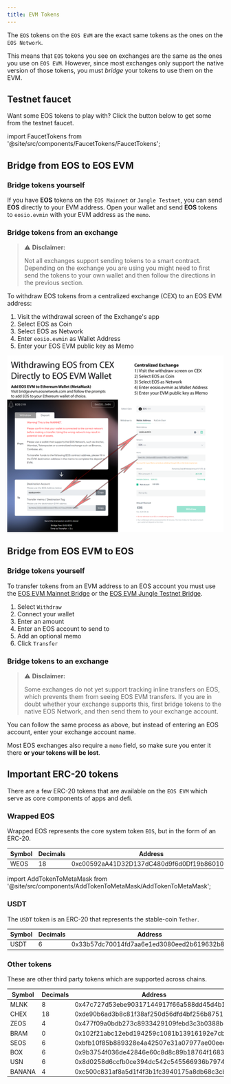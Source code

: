 ```yaml
---
title: EVM Tokens
---
```


The `EOS` tokens on the `EOS EVM` are the exact same tokens as the ones on the `EOS Network`.

This means that `EOS` tokens you see on exchanges are the same as the ones you use on `EOS EVM`. However, since most
exchanges only support the native version of those tokens, you must *bridge* your tokens to use them on the EVM.

## Testnet faucet

Want some EOS tokens to play with? Click the button below to get some from the testnet faucet.

<!-- translation-ignore -->

import FaucetTokens from '@site/src/components/FaucetTokens/FaucetTokens';

<FaucetTokens />

<!-- end-translation-ignore -->

## Bridge from EOS to EOS EVM

### Bridge tokens yourself

If you have **EOS** tokens on the `EOS Mainnet` or `Jungle Testnet`, you can send **EOS** directly to your EVM address.
Open your wallet and send **EOS** tokens to `eosio.evmin` with your EVM address as the `memo`.


### Bridge tokens from an exchange

> ⚠ **Disclaimer:**
>
> Not all exchanges support sending tokens to a smart contract. Depending on the exchange you are using you might need
> to first send the tokens to your own wallet and then follow the directions in the previous section.

To withdraw EOS tokens from a centralized exchange (CEX) to an EOS EVM address:

1. Visit the withdrawal screen of the Exchange's app
2. Select EOS as Coin
3. Select EOS as Network
4. Enter `eosio.evmin` as Wallet Address
5. Enter your EOS EVM public key as Memo

![EOS EVM Token Flow](/images/EOS-EVM_withdraw_from_CEX_to_wallet.png)




## Bridge from EOS EVM to EOS

### Bridge tokens yourself

To transfer tokens from an EVM address to an EOS account you must use the [EOS EVM Mainnet Bridge](https://bridge.evm.eosnetwork.com/)
or the [EOS EVM Jungle Testnet Bridge](https://bridge.testnet.evm.eosnetwork.com/).

1. Select `Withdraw`
2. Connect your wallet
3. Enter an amount
4. Enter an EOS account to send to
1. Add an optional memo
5. Click `Transfer`

### Bridge tokens to an exchange

> ⚠ **Disclaimer:**
>
> Some exchanges do not yet support tracking inline transfers on EOS, which prevents them from seeing EOS EVM transfers.
> If you are in doubt whether your exchange supports this, first bridge tokens to the native EOS Network, and then send them
> to your exchange account.

You can follow the same process as above, but instead of entering an EOS account, enter your exchange account name.

Most EOS exchanges also require a `memo` field, so make sure you enter it there **or your tokens will be lost**.








## Important ERC-20 tokens

There are a few ERC-20 tokens that are available on the `EOS EVM` which serve as core components of apps and defi.

### Wrapped EOS

Wrapped EOS represents the core system token `EOS`, but in the form of an ERC-20.


| Symbol    | Decimals | Address                                                                |
|-----------|----------|------------------------------------------------------------------------|
| WEOS | 18       | 0xc00592aA41D32D137dC480d9f6d0Df19b860104F |


<!-- translation-ignore -->

import AddTokenToMetaMask from '@site/src/components/AddTokenToMetaMask/AddTokenToMetaMask';

<AddTokenToMetaMask address="0xc00592aA41D32D137dC480d9f6d0Df19b860104F" symbol="WEOS" decimals="18" />

<!-- end-translation-ignore -->

### USDT

The `USDT` token is an ERC-20 that represents the stable-coin `Tether`.


| Symbol    | Decimals | Address                                                                |
|-----------|----------|------------------------------------------------------------------------|
| USDT | 6        | 0x33b57dc70014fd7aa6e1ed3080eed2b619632b8e |


<!-- translation-ignore -->

<AddTokenToMetaMask address="0x33b57dc70014fd7aa6e1ed3080eed2b619632b8e" symbol="USDT" decimals="6" />

<!-- end-translation-ignore -->

### Other tokens

These are other third party tokens which are supported across chains.


| Symbol | Decimals | Address                                                                |
|--------|----------|------------------------------------------------------------------------|
| MLNK    | 8        | 0x47c727d53ebe90317144917f66a588dd45d4b114 |
| CHEX    | 18        | 0xde90b6ad3b8c81f38af250d56dfd4bf256b87512 |
| ZEOS    | 4        | 0x477f09a0bdb273c8933429109febd3c3b0388b8a |
| BRAM    | 0        | 0x102f21abc12ebd194259c1081b13916192e7cbe5 |
| SEOS   | 6        | 0xbfb10f85b889328e4a42507e31a07977ae00eec6 |
| BOX    | 6        | 0x9b3754f036de42846e60c8d8c89b18764f168367 |
| USN    | 6        | 0x8d0258d6ccfb0ce394dc542c545566936b7974f9 |
| BANANA    | 4        | 0xc500c831af8a5d1f4f3b1fc3940175a8db68c3cb |


<!-- translation-ignore -->

<AddTokenToMetaMask address="0x47c727d53ebe90317144917f66a588dd45d4b114" symbol="MLNK" decimals="8" />
<AddTokenToMetaMask address="0xde90b6ad3b8c81f38af250d56dfd4bf256b87512" symbol="CHEX" decimals="18" />
<AddTokenToMetaMask address="0x477f09a0bdb273c8933429109febd3c3b0388b8a" symbol="ZEOS" decimals="4" />
<AddTokenToMetaMask address="0x102f21abc12ebd194259c1081b13916192e7cbe5" symbol="BRAM" decimals="0" />
<AddTokenToMetaMask address="0xbfb10f85b889328e4a42507e31a07977ae00eec6" symbol="SEOS" decimals="6" />
<AddTokenToMetaMask address="0x9b3754f036de42846e60c8d8c89b18764f168367" symbol="BOX" decimals="6" />
<AddTokenToMetaMask address="0x8d0258d6ccfb0ce394dc542c545566936b7974f9" symbol="USN" decimals="6" />
<AddTokenToMetaMask address="0xc500c831af8a5d1f4f3b1fc3940175a8db68c3cb" symbol="BANANA" decimals="4" />

<!-- end-translation-ignore -->
